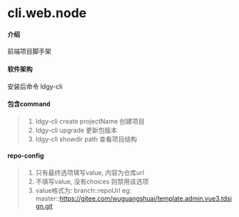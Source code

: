 # cli.web.node

#### 介绍
前端项目脚手架

#### 软件架构
安装后命令 ldgy-cli

#### 包含command
> 1. ldgy-cli create projectName 创建项目
> 2. ldgy-cli upgrade 更新包版本
> 3. ldgy-cli showdir path 查看项目结构

#### repo-config 
> 1. 只有最终选项填写value, 内容为仓库url
> 2. 不填写value, 没有choices 则禁用该选项
> 3. value格式为: branch::repoUrl eg: master::https://gitee.com/wuguangshuai/template.admin.vue3.tdsign.git
